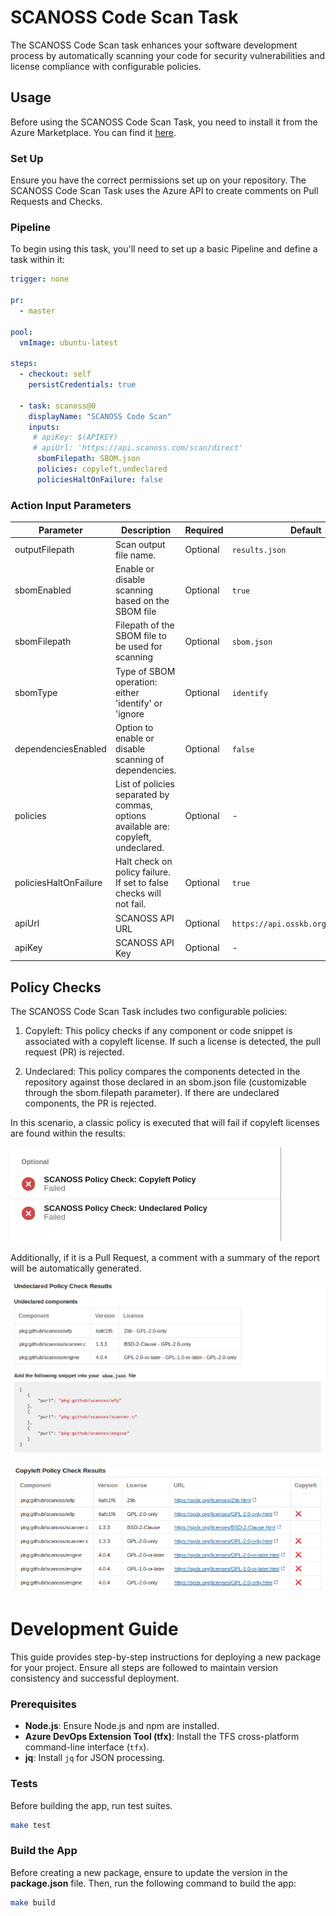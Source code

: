 # SCANOSS Code Scan Task
The SCANOSS Code Scan task enhances your software development process by automatically scanning your code for security vulnerabilities and license compliance with configurable policies.

## Usage
Before using the SCANOSS Code Scan Task, you need to install it from the Azure Marketplace. You can find it [here](INSERT_LINK_TO_AZURE_MARKETPLACE_DEV_OPS).

### Set Up

Ensure you have the correct permissions set up on your repository. The SCANOSS Code Scan Task uses the Azure API to create comments on Pull Requests and Checks.

### Pipeline
To begin using this task, you'll need to set up a basic Pipeline and define a task within it:

```yaml
trigger: none

pr:
  - master

pool:
  vmImage: ubuntu-latest

steps:
  - checkout: self
    persistCredentials: true

  - task: scanoss@0
    displayName: "SCANOSS Code Scan"
    inputs:
     # apiKey: $(APIKEY)
     # apiUrl: 'https://api.scanoss.com/scan/direct'
      sbomFilepath: SBOM.json
      policies: copyleft,undeclared
      policiesHaltOnFailure: false
```

### Action Input Parameters

| **Parameter**         | **Description**                                                                    | **Required** | **Default**                             | 
|-----------------------|------------------------------------------------------------------------------------|--------------|-----------------------------------------|
| outputFilepath        | Scan output file name.                                                             | Optional     | `results.json`                          |
| sbomEnabled           | Enable or disable scanning based on the SBOM file                                  | Optional     | `true`                                  |
| sbomFilepath          | Filepath of the SBOM file to be used for scanning                                  | Optional     | `sbom.json`                             |
| sbomType              | Type of SBOM operation: either 'identify' or 'ignore                               | Optional     | `identify`                              |
| dependenciesEnabled   | Option to enable or disable scanning of dependencies.                              | Optional     | `false`                                 |
| policies              | List of policies separated by commas, options available are: copyleft, undeclared. | Optional     | -                                       |
| policiesHaltOnFailure | Halt check on policy failure. If set to false checks will not fail.                | Optional     | `true`                                  |
| apiUrl                | SCANOSS API URL                                                                    | Optional     | `https://api.osskb.org/scan/direct` |
| apiKey                | SCANOSS API Key                                                                    | Optional     | -                                       |


## Policy Checks
The SCANOSS Code Scan Task includes two configurable policies:

1. Copyleft: This policy checks if any component or code snippet is associated with a copyleft license. If such a
   license is detected, the pull request (PR) is rejected.

2. Undeclared: This policy compares the components detected in the repository against those declared in an sbom.json
   file (customizable through the sbom.filepath parameter). If there are undeclared components, the PR is rejected.

In this scenario, a classic policy is executed that will fail if copyleft licenses are found within the results:

![Azure DevOps Checks](./.github/assets/checks.png)

Additionally, if it is a Pull Request, a comment with a summary of the report will be automatically generated.

![Comments on PR Undeclared Components](./.github/assets/pr_comment_undeclared_components.png)

![Comments on PR Copyleft licenses](./.github/assets/pr_comment_copyleft.png)

# Development Guide

This guide provides step-by-step instructions for deploying a new package for your project. Ensure all steps are followed to maintain version consistency and successful deployment.

### Prerequisites

- **Node.js**: Ensure Node.js and npm are installed.
- **Azure DevOps Extension Tool (tfx)**: Install the TFS cross-platform command-line interface (`tfx`).
- **jq**: Install `jq` for JSON processing.

### Tests
Before building the app, run test suites.
``` bash
make test
```

### Build the App
Before creating a new package, ensure to update the version in the **package.json** file. Then, run the following command to build the app:

``` bash
make build
```
